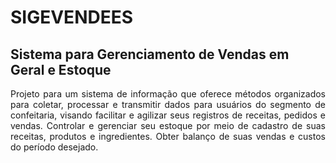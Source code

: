 # SIGEVENDEES
## Sistema para Gerenciamento de Vendas em Geral e Estoque

<p align="justify">Projeto para um sistema de informação que oferece métodos organizados para coletar, processar e transmitir dados para usuários do segmento de confeitaria, visando facilitar e agilizar seus registros de receitas, pedidos e vendas. Controlar e gerenciar seu estoque por meio de cadastro de suas receitas, produtos e ingredientes. Obter balanço de suas vendas e custos do período desejado.</p>
